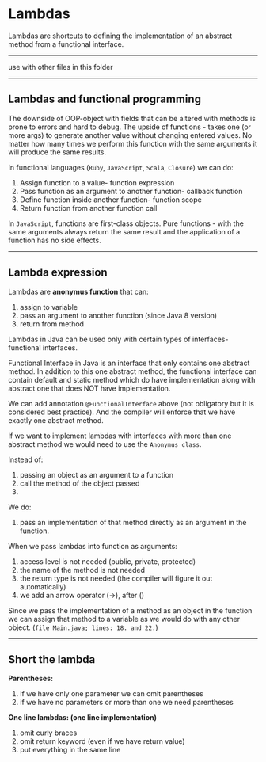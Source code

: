 # Lambdas
Lambdas are shortcuts to defining the implementation of an abstract method from a functional interface. 
___
use with other files in this folder 
___

## Lambdas and functional programming

The downside of OOP-object with fields that can be altered with methods is prone to errors and hard to debug. 
The upside of functions - takes one (or more args) to generate another value without changing entered values. No matter how many times we perform this function with the same arguments it will produce the same results.

In functional languages (`Ruby`, `JavaScript`, `Scala`, `Closure`) we can do: 
1. Assign function to a value- function expression
2. Pass function as an argument to another function- callback function
3. Define function inside another function- function scope
4. Return function from another function call

In `JavaScript`, functions are first-class objects.
Pure functions - with the same arguments always return the same result and the application of a function has no side effects. 

___
## Lambda expression

Lambdas are **anonymus function** that can:
1. assign to variable 
2. pass an argument to another function (since Java 8 version)
3. return from method


Lambdas in Java can be used only with certain types of interfaces- functional interfaces.

Functional Interface in Java is an interface that only contains one abstract method. In addition to this one abstract method, the functional interface can contain default and static method which do have implementation along with abstract one that does NOT have implementation. 

We can add annotation `@FunctionalInterface` above (not obligatory but it is considered best practice). And the compiler will enforce that we have exactly one abstract method.

If we want to implement lambdas with interfaces with more than one abstract method we would need to use the `Anonymus class`. 



Instead of:

1. passing an object as an argument to a function
2. call the method of the object passed
3. 
We do:
1. pass an implementation of that method directly as an argument in the function. 


When we pass lambdas into function as arguments:

1. access level is not needed (public, private, protected)
2. the name of the method is not needed
3. the return type is not needed (the compiler will figure it out automatically)
4. we add an arrow operator (->),  after ()


Since we pass the implementation of a method as an object in the function we can assign that method to a variable as we would do with any other object. (`file Main.java; lines: 18. and 22.`)
___
## Short the lambda

**Parentheses:**

1. if we have only one parameter we can omit parentheses 
2. if we have no parameters or more than one we need parentheses
   
**One line lambdas: (one line implementation)**

1. omit curly braces 
2. omit return keyword (even if we have return value)
3. put everything in the same line 

